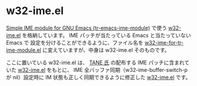 # w32-ime.el

[Simple IME module for GNU Emacs
(tr-emacs-ime-module)](https://github.com/trueroad/tr-emacs-ime-module)
で使う
[w32-ime.el](https://github.com/trueroad/w32-ime.el)
を格納しています。
IME パッチが当たっている Emacs と当たっていない Emacs で
設定を分けることができるように、ファイル名を
[w32-ime-for-tr-ime-module.el](./w32-ime-for-tr-ime-module.el)
に変えていますが、中身は w32-ime.el そのものです。

ここに置いている w32-ime.el は、
[TANE 氏](http://tanehp.ec-net.jp/heppoko-lab/prog/zakki/emacs/emacs.html)
の配布する IME パッチに含まれていた
[w32-ime.el](https://github.com/trueroad/w32-ime.el/tree/20200815_TANE)
をもとに、
IME 全バッファ同期（w32-ime-buffer-switch-p が nil）設定時に
IM 状態も正しく同期できるように修正した
[w32-ime.el](https://github.com/trueroad/w32-ime.el/tree/20200824_Hosoda)
です。
